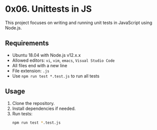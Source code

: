 # 0x06. Unittests in JS

This project focuses on writing and running unit tests in JavaScript using Node.js.

## Requirements

- Ubuntu 18.04 with Node.js v12.x.x
- Allowed editors: `vi`, `vim`, `emacs`, `Visual Studio Code`
- All files end with a new line
- File extension: `.js`
- Use `npm run test *.test.js` to run all tests

## Usage

1. Clone the repository.
2. Install dependencies if needed.
3. Run tests:
   ```bash
   npm run test *.test.js

